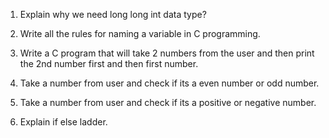 1. Explain why we need long long int data type? 
<!-- * if our input value is greater then 10^9 then we need long long int data type -->

2. Write all the rules for naming a variable in C programming.
<!-- * Names can contain letters, digits and underscores.
* Names must begin with a letter or an underscore (_)
* Names are case-sensitive ( myVar and myvar are different variables)
* Names cannot contain whitespaces or special characters like !, #, %, etc. -->


3. Write a C program that will take 2 numbers from the user and then print the 2nd number first and then first number.  

<!-- #include <stdio.h>
int main (){
 int a,b;
  scanf("%d %d" ,&a ,&b);

 printf("%d %d" ,b ,a);
 return 0;
} -->

4.  Take a number from user and check if its a even number or odd number.
<!-- #include <stdio.h>
int main (){
 int a;
  scanf("%d" ,&a);
if(a%2==0){
    printf('even');
}
 printf("odd");
 return 0;} -->


5. Take a number from user and check if its a positive or negative number.
<!-- #include <stdio.h>
int main (){
 int a;
  scanf("%d" ,&a);
  if(a<0){
    printf("negative");
   }
else{
    printf("positive");
}
 return 0;
} -->

6. Explain if else ladder.
<!-- * An if-else ladder is used when you want to check multiple conditions one after another. It allows the program to choose one out of many possible blocks of code to execute. -->